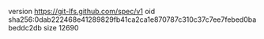 version https://git-lfs.github.com/spec/v1
oid sha256:0dab222468e41289829fb41ca2ca1e870787c310c37c7ee7febed0babeddc2db
size 12690
